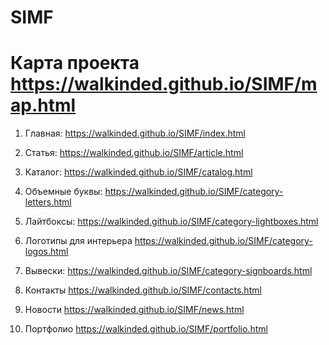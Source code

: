 # SIMF

# Карта проекта https://walkinded.github.io/SIMF/map.html

1. Главная: https://walkinded.github.io/SIMF/index.html

2. Статья: https://walkinded.github.io/SIMF/article.html

3. Каталог: https://walkinded.github.io/SIMF/catalog.html

4. Объемные буквы: https://walkinded.github.io/SIMF/category-letters.html

5. Лайтбоксы: https://walkinded.github.io/SIMF/category-lightboxes.html

6. Логотипы для интерьера https://walkinded.github.io/SIMF/category-logos.html

7. Вывески: https://walkinded.github.io/SIMF/category-signboards.html

8. Контакты https://walkinded.github.io/SIMF/contacts.html

9. Новости https://walkinded.github.io/SIMF/news.html

10. Портфолио https://walkinded.github.io/SIMF/portfolio.html
